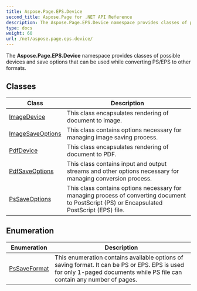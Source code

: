 ```yaml
---
title: Aspose.Page.EPS.Device
second_title: Aspose.Page for .NET API Reference
description: The Aspose.Page.EPS.Device namespace provides classes of possible devices and save options that can be used while converting PS/EPS to other formats
type: docs
weight: 60
url: /net/aspose.page.eps.device/
---
```

The **Aspose.Page.EPS.Device** namespace provides classes of possible devices and save options that can be used while converting PS/EPS to other formats.

## Classes

| Class | Description |
| --- | --- |
| [ImageDevice](./imagedevice/) | This class encapsulates rendering of document to image. |
| [ImageSaveOptions](./imagesaveoptions/) | This class contains options necessary for managing image saving process. |
| [PdfDevice](./pdfdevice/) | This class encapsulates rendering of document to PDF. |
| [PdfSaveOptions](./pdfsaveoptions/) | This class contains input and output streams and other options necessary for managing conversion process. |
| [PsSaveOptions](./pssaveoptions/) | This class contains options necessary for managing process of converting document to PostScript (PS) or Encapsulated PostScript (EPS) file. |
## Enumeration

| Enumeration | Description |
| --- | --- |
| [PsSaveFormat](./pssaveformat/) | This enumeration contains available options of saving format. It can be PS or EPS. EPS is used for only 1-paged documents while PS file can contain any number of pages. |


